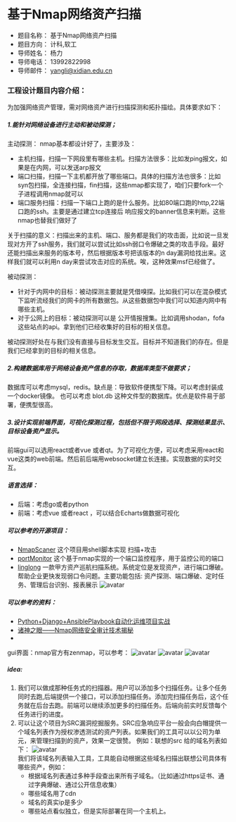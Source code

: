 # 基于Nmap网络资产扫描

- 题目名称： 基于Nmap网络资产扫描
- 题目方向： 计科,软工
- 导师姓名： 杨力
- 导师电话： 13992822998
- 导师邮件： yangli@xidian.edu.cn

### 工程设计题目内容介绍：

为加强网络资产管理，需对网络资产进行扫描探测和拓扑描绘。具体要求如下：

##### 1.能针对网络设备进行主动和被动探测；

主动探测：
nmap基本都设计好了，主要涉及：

- 主机扫描，扫描一下网段里有哪些主机。扫描方法很多：比如发ping报文，如果是在内网，可以发送arp报文
- 端口扫描，扫描一下主机都开放了哪些端口。具体的扫描方法也很多：比如syn包扫描，全连接扫描，fin扫描，这些nmap都实现了，咱们只要fork一个子进程调用nmap就可以
- 端口服务扫描：扫描一下端口上跑的是什么服务。比如80端口跑的http,22端口跑的ssh。主要是通过建立tcp连接后 响应报文的banner信息来判断。这些nmap也替我们做好了

关于扫描的意义：扫描出来的主机、端口、服务都是我们的攻击面，比如说一旦发现对方开了ssh服务，我们就可以尝试比如ssh弱口令爆破之类的攻击手段。最好还能扫描出来服务的版本号，然后根据版本号把该版本的n day漏洞给找出来。这样我们就可以利用n day来尝试攻击对应的系统。唉，这种效果msf已经做了。

被动探测：

- 针对于内网中的目标：被动探测主要就是凭借嗅探。比如我们可以在混杂模式下监听流经我们的网卡的所有数据包。从这些数据包中我们可以知道内网中有哪些主机。
- 对于公网上的目标：被动探测可以是 公开情报搜集。比如调用shodan，fofa 这些站点的api。拿到他们已经收集好的目标的相关信息。

被动探测好处在与我们没有直接与目标发生交互。目标并不知道我们的存在。但是我们已经拿到的目标的相关信息。

##### 2.构建数据库用于网络设备资产信息的存取，数据库类型不做要求；

数据库可以考虑mysql，redis。缺点是：导致软件便携型下降。可以考虑封装成一个docker镜像。
也可以考虑 blot.db 这种文件型的数据库。优点是软件易于部署，便携型很高。

##### 3.设计实现前端界面，可视化探测过程，包括但不限于网段选择、探测结果显示、目标设备资产显示。

前端gui可以选用react或者vue 或者qt。为了可视化方便，可以考虑采用react和vue这类的web前端。然后前后端用websocket建立长连接。实现数据的实时交互。


##### 语言选择：
- 后端：考虑go或者python
- 前端：考虑vue 或者react ，可以结合Echarts做数据可视化


##### 可以参考的开源项目：
- [NmapScaner](https://github.com/fuzz-security/NmapScaner/blob/master/scaner.sh)
这个项目用shell脚本实现 扫描+攻击
- [portMonitor](https://github.com/wantongtang/portMonitor)
这个基于nmap实现的一个端口监控程序，用于监控公司的端口
- [linglong](https://github.com/awake1t/linglong)
  一款甲方资产巡航扫描系统。系统定位是发现资产，进行端口爆破。帮助企业更快发现弱口令问题。主要功能包括: 资产探测、端口爆破、定时任务、管理后台识别、报表展示
  ![avatar](./index.gif)
##### 可以参考的资料：
- [Python+Django+AnsiblePlaybook自动化运维项目实战](https://coding.imooc.com/class/160.html)
- [诸神之眼——Nmap网络安全审计技术揭秘](https://item.jd.com/12165817.html?cu=true&utm_source=www.baidu.com&utm_medium=tuiguang&utm_campaign=t_2016327531_&utm_term=879f6bb2e77d4041aa459e049bb24c86)
- 

gui界面：nmap官方有zenmap，可以参考：
![avatar](https://img-blog.csdnimg.cn/20211008175010946.png?x-oss-process=image/watermark,type_ZHJvaWRzYW5zZmFsbGJhY2s,shadow_50,text_Q1NETiBA5peg5Zyo5peg5LiN5Zyo,size_20,color_FFFFFF,t_70,g_se,x_16)
![avatar](https://img-blog.csdnimg.cn/20211008175058296.png?x-oss-process=image/watermark,type_ZHJvaWRzYW5zZmFsbGJhY2s,shadow_50,text_Q1NETiBA5peg5Zyo5peg5LiN5Zyo,size_20,color_FFFFFF,t_70,g_se,x_16)
![avatar](https://img-blog.csdnimg.cn/20211008175154645.png?x-oss-process=image/watermark,type_ZHJvaWRzYW5zZmFsbGJhY2s,shadow_50,text_Q1NETiBA5peg5Zyo5peg5LiN5Zyo,size_20,color_FFFFFF,t_70,g_se,x_16)

##### idea:
1. 我们可以做成那种任务式的扫描器。用户可以添加多个扫描任务。让多个任务同时去跑,后端提供一个接口，可以添加扫描任务。添加完扫描任务后，这个任务就在后台去跑。前端可以继续添加更多的扫描任务。后端向前实时反馈每个任务进行的进度。 
2. 可以让这个项目为SRC漏洞挖掘服务。SRC应急响应平台一般会向白帽提供一个域名列表作为授权渗透测试的资产列表。如果我们的工具可以以公司为单元，来管理扫描到的资产，效果一定很赞。
   例如：联想的src 给的域名列表如下：
   ![avatar](https://img-blog.csdnimg.cn/20211008234136815.png?x-oss-process=image/watermark,type_ZHJvaWRzYW5zZmFsbGJhY2s,shadow_50,text_Q1NETiBA5peg5Zyo5peg5LiN5Zyo,size_20,color_FFFFFF,t_70,g_se,x_16)   
   我们将该域名列表输入工具，工具能自动根据这些域名扫描出联想公司具体有哪些资产，例如：
   - 根据域名列表通过多种手段查出来所有子域名。（比如通过https证书、通过字典爆破、通过公开信息收集）
   - 哪些域名用了cdn
   - 域名的真实ip是多少
   - 哪些站点看似独立，但是实际部署在同一个主机上。